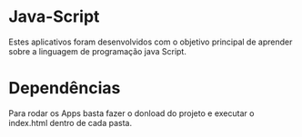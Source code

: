 # Java-Script
Estes aplicativos foram desenvolvidos com o objetivo principal de aprender sobre a linguagem de programação java Script.
# Dependências
Para rodar os Apps basta fazer o donload do projeto e executar o index.html dentro de cada pasta.
